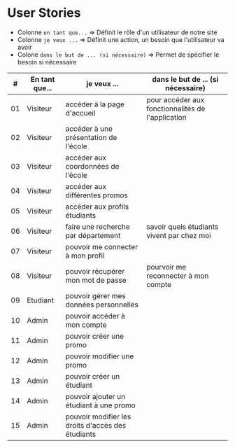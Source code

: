 # User Stories

- Colonne `en tant que...` => Définit le rôle d'un utilisateur de notre site
- Colonne `je veux ...` => Définit une action, un besoin que l'utilisateur va avoir
- Colone `dans le but de ... (si nécessaire)` => Permet de spécifier le besoin si nécessaire

| #   | En tant que... | je veux ...                                       | dans le but de ... (si nécessaire)                |
| --- | -------------- | ------------------------------------------------- | ------------------------------------------------- |
| 01  | Visiteur       | accéder à la page d'accueil                       | pour accéder aux fonctionnalités de l'application |
| 02  | Visiteur       | accéder à une présentation de l'école             |                                                   |
| 03  | Visiteur       | accéder aux coordonnées de l'école                |                                                   |
| 04  | Visiteur       | accéder aux différentes promos                    |                                                   |
| 05  | Visiteur       | accéder aux profils étudiants                     |                                                   |
| 06  | Visiteur       | faire une recherche par département               | savoir quels étudiants vivent par chez moi        |
| 07  | Visiteur       | pouvoir me connecter à mon profil                 |                                                   |
| 08  | Visiteur       | pouvoir récupérer mon mot de passe                | pourvoir me reconnecter à mon compte              |
| 09  | Etudiant       | pouvoir gérer mes données personnelles            |                                                   |
| 10  | Admin          | pouvoir accéder à mon compte                      |                                                   |
| 11  | Admin          | pouvoir créer une promo                           |                                                   |
| 12  | Admin          | pouvoir modifier une promo                        |                                                   |
| 13  | Admin          | pouvoir créer un étudiant                         |                                                   |
| 14  | Admin          | pouvoir ajouter un étudiant à une promo           |                                                   |
| 15  | Admin          | pouvoir modifier les droits d'accès des étudiants |                                                   |
